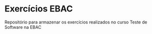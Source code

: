 # Exercícios EBAC
Repositório para armazenar os exercícios realizados no curso Teste de Software na EBAC

